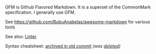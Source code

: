 GFM is Github Flavored Markdown. It is a superset of the CommonMark specification. I generally use GFM.

See https://github.com/BubuAnabelas/awesome-markdown for various tools

See also: [Linter](markdown.linter.md)

Syntax cheatsheet: [archived in old commit](https://github.com/ChristianLempa/cheat-sheets/blob/8f4b1724444ff0be9eefce225f39375bdd339651/misc/markdown.md) *(was [deleted](https://github.com/ChristianLempa/cheat-sheets/pull/134))*